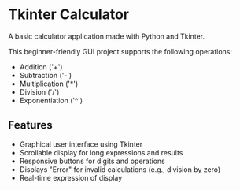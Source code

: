 # Tkinter Calculator

A basic calculator application made with Python and Tkinter.

This beginner-friendly GUI project supports the following operations:
- Addition ('+')
- Subtraction ('-')
- Multiplication ('*')
- Division ('/')
- Exponentiation ('^')

## Features
- Graphical user interface using Tkinter
- Scrollable display for long expressions and results
- Responsive buttons for digits and operations
- Displays "Error" for invalid calculations (e.g., division by zero)
- Real-time expression of display
